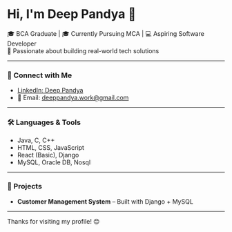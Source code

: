 # Hi, I'm Deep Pandya 👋

🎓 BCA Graduate | 🎓 Currently Pursuing MCA | 💻 Aspiring Software Developer  
🚀 Passionate about building real-world tech solutions

---

### 🔗 Connect with Me

- [LinkedIn: Deep Pandya](https://www.linkedin.com/in/deep-pandya-763648244/)
- 📧 Email: deeppandya.work@gmail.com

---

### 🛠️ Languages & Tools
- Java, C, C++
- HTML, CSS, JavaScript
- React (Basic), Django
- MySQL, Oracle DB, Nosql

---

### 📌 Projects
- **Customer Management System** – Built with Django + MySQL
  
---

Thanks for visiting my profile! 😊
